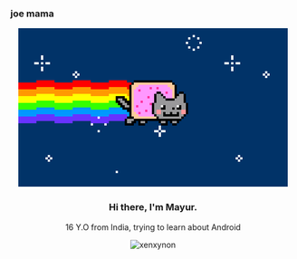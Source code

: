 ### joe mama ###

<p align="center"> <img src="nyan.gif" alt="me!"/></p>
<h3 align="center"> Hi there, I'm Mayur. </h3>
<p align="center">
  16 Y.O from India, trying to learn about Android 
<p align="center"> <img src="https://komarev.com/ghpvc/?username=xenxynon&style=flat-square" alt="xenxynon" /> </p>
